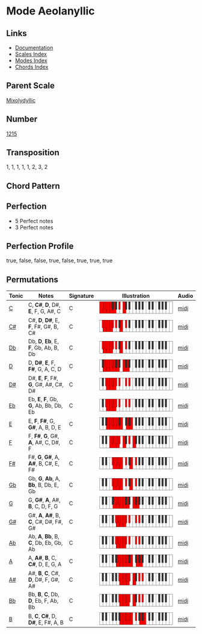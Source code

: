 # Mode Aeolanyllic

## Links

- [Documentation](README.md)
- [Scales Index](Scales.md)
- [Modes Index](Modes.md)
- [Chords Index](Chords.md)

## Parent Scale

[Mixolydyllic](ScaleMixolydyllic.md)

## Number

[1215](https://ianring.com/musictheory/scales/1215)

## Transposition

1, 1, 1, 1, 1, 2, 3, 2

## Chord Pattern



## Perfection

- 5 Perfect notes
- 3 Perfect notes

## Perfection Profile

true, false, false, true, false, true, true, true

## Permutations

| Tonic | Notes | Signature | Illustration | Audio |
|-------|-------|-----------|--------------|-------|
| [C](ModeCNaturalAeolanyllic.md) | C, **C#**, **D**, D#, **E**, F, G, A#, C | C | ![CNaturalAeolanyllic](ModeCNaturalAeolanyllic.png) | [midi](https://github.com/edipermadi/music/blob/main/docs/ModeCNaturalAeolanyllic.mid?raw=true) |
| [C#](ModeCSharpAeolanyllic.md) | C#, **D**, **D#**, E, **F**, F#, G#, B, C# | C | ![CSharpAeolanyllic](ModeCSharpAeolanyllic.png) | [midi](https://github.com/edipermadi/music/blob/main/docs/ModeCSharpAeolanyllic.mid?raw=true) |
| [Db](ModeDFlatAeolanyllic.md) | Db, **D**, **Eb**, E, **F**, Gb, Ab, B, Db | C | ![DFlatAeolanyllic](ModeDFlatAeolanyllic.png) | [midi](https://github.com/edipermadi/music/blob/main/docs/ModeDFlatAeolanyllic.mid?raw=true) |
| [D](ModeDNaturalAeolanyllic.md) | D, **D#**, **E**, F, **F#**, G, A, C, D | C | ![DNaturalAeolanyllic](ModeDNaturalAeolanyllic.png) | [midi](https://github.com/edipermadi/music/blob/main/docs/ModeDNaturalAeolanyllic.mid?raw=true) |
| [D#](ModeDSharpAeolanyllic.md) | D#, **E**, **F**, F#, **G**, G#, A#, C#, D# | C | ![DSharpAeolanyllic](ModeDSharpAeolanyllic.png) | [midi](https://github.com/edipermadi/music/blob/main/docs/ModeDSharpAeolanyllic.mid?raw=true) |
| [Eb](ModeEFlatAeolanyllic.md) | Eb, **E**, **F**, Gb, **G**, Ab, Bb, Db, Eb | C | ![EFlatAeolanyllic](ModeEFlatAeolanyllic.png) | [midi](https://github.com/edipermadi/music/blob/main/docs/ModeEFlatAeolanyllic.mid?raw=true) |
| [E](ModeENaturalAeolanyllic.md) | E, **F**, **F#**, G, **G#**, A, B, D, E | C | ![ENaturalAeolanyllic](ModeENaturalAeolanyllic.png) | [midi](https://github.com/edipermadi/music/blob/main/docs/ModeENaturalAeolanyllic.mid?raw=true) |
| [F](ModeFNaturalAeolanyllic.md) | F, **F#**, **G**, G#, **A**, A#, C, D#, F | C | ![FNaturalAeolanyllic](ModeFNaturalAeolanyllic.png) | [midi](https://github.com/edipermadi/music/blob/main/docs/ModeFNaturalAeolanyllic.mid?raw=true) |
| [F#](ModeFSharpAeolanyllic.md) | F#, **G**, **G#**, A, **A#**, B, C#, E, F# | C | ![FSharpAeolanyllic](ModeFSharpAeolanyllic.png) | [midi](https://github.com/edipermadi/music/blob/main/docs/ModeFSharpAeolanyllic.mid?raw=true) |
| [Gb](ModeGFlatAeolanyllic.md) | Gb, **G**, **Ab**, A, **Bb**, B, Db, E, Gb | C | ![GFlatAeolanyllic](ModeGFlatAeolanyllic.png) | [midi](https://github.com/edipermadi/music/blob/main/docs/ModeGFlatAeolanyllic.mid?raw=true) |
| [G](ModeGNaturalAeolanyllic.md) | G, **G#**, **A**, A#, **B**, C, D, F, G | C | ![GNaturalAeolanyllic](ModeGNaturalAeolanyllic.png) | [midi](https://github.com/edipermadi/music/blob/main/docs/ModeGNaturalAeolanyllic.mid?raw=true) |
| [G#](ModeGSharpAeolanyllic.md) | G#, **A**, **A#**, B, **C**, C#, D#, F#, G# | C | ![GSharpAeolanyllic](ModeGSharpAeolanyllic.png) | [midi](https://github.com/edipermadi/music/blob/main/docs/ModeGSharpAeolanyllic.mid?raw=true) |
| [Ab](ModeAFlatAeolanyllic.md) | Ab, **A**, **Bb**, B, **C**, Db, Eb, Gb, Ab | C | ![AFlatAeolanyllic](ModeAFlatAeolanyllic.png) | [midi](https://github.com/edipermadi/music/blob/main/docs/ModeAFlatAeolanyllic.mid?raw=true) |
| [A](ModeANaturalAeolanyllic.md) | A, **A#**, **B**, C, **C#**, D, E, G, A | C | ![ANaturalAeolanyllic](ModeANaturalAeolanyllic.png) | [midi](https://github.com/edipermadi/music/blob/main/docs/ModeANaturalAeolanyllic.mid?raw=true) |
| [A#](ModeASharpAeolanyllic.md) | A#, **B**, **C**, C#, **D**, D#, F, G#, A# | C | ![ASharpAeolanyllic](ModeASharpAeolanyllic.png) | [midi](https://github.com/edipermadi/music/blob/main/docs/ModeASharpAeolanyllic.mid?raw=true) |
| [Bb](ModeBFlatAeolanyllic.md) | Bb, **B**, **C**, Db, **D**, Eb, F, Ab, Bb | C | ![BFlatAeolanyllic](ModeBFlatAeolanyllic.png) | [midi](https://github.com/edipermadi/music/blob/main/docs/ModeBFlatAeolanyllic.mid?raw=true) |
| [B](ModeBNaturalAeolanyllic.md) | B, **C**, **C#**, D, **D#**, E, F#, A, B | C | ![BNaturalAeolanyllic](ModeBNaturalAeolanyllic.png) | [midi](https://github.com/edipermadi/music/blob/main/docs/ModeBNaturalAeolanyllic.mid?raw=true) |

